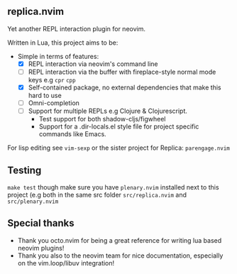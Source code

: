 ## replica.nvim

Yet another REPL interaction plugin for neovim.

Written in Lua, this project aims to be:

- Simple in terms of features:
  - [X] REPL interaction via neovim's command line
  - [ ] REPL interaction via the buffer with fireplace-style normal mode keys e.g `cpr` `cpp`
  - [X] Self-contained package, no external dependencies that make this hard to use
  - [ ] Omni-completion
  - [ ] Support for multiple REPLs e.g Clojure & Clojurescript.
    - Test support for both shadow-cljs/figwheel
    - Support for a .dir-locals.el style file for project specific commands like Emacs.

For lisp editing see `vim-sexp` or the sister project for Replica: `parengage.nvim`

## Testing

`make test` though make sure you have `plenary.nvim` installed next to this project (e.g both in the same src folder
`src/replica.nvim` and `src/plenary.nvim`

## Special thanks

- Thank you octo.nvim for being a great reference for writing lua based neovim plugins!
- Thank you also to the neovim team for nice documentation, especially on the vim.loop/libuv integration!
